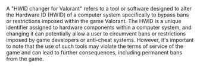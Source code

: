 A "HWID changer for Valorant" refers to a tool or software designed to alter the Hardware ID (HWID) 
of a computer system specifically to bypass bans or restrictions imposed within the game Valorant. 
The HWID is a unique identifier assigned to hardware components within a computer system, and 
changing it can potentially allow a user to circumvent bans or restrictions imposed by game 
developers or anti-cheat systems. However, it's important to note that the use of such tools may 
violate the terms of service of the game and can lead to further consequences, including
permanent bans from the game.
